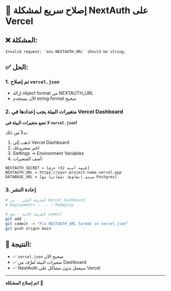 # 🔧 إصلاح سريع لمشكلة NextAuth على Vercel

## ❌ المشكلة: 
```
Invalid request: `env.NEXTAUTH_URL` should be string.
```

## ✅ الحل:

### 1. تم إصلاح `vercel.json`
- إزالة object format من NEXTAUTH_URL
- الآن يستخدم string format صحيح

### 2. متغيرات البيئة يجب إعدادها في Vercel Dashboard

**لا تضع متغيرات البيئة في `vercel.json`!**

بدلاً من ذلك:
1. اذهب إلى Vercel Dashboard
2. اختر مشروعك
3. Settings → Environment Variables
4. أضف المتغيرات:

```
NEXTAUTH_SECRET = [قيمة آمنة 32+ حرف]
NEXTAUTH_URL = https://your-project-name.vercel.app
DATABASE_URL = [سيتم إنشاؤها تلقائياً مع Postgres]
```

### 3. إعادة النشر
```bash
# الطريقة الأولى - من Vercel Dashboard
# Deployments → ... → Redeploy

# الطريقة الثانية - دفع commit
git add .
git commit -m "Fix NEXTAUTH_URL format in vercel.json"
git push origin main
```

## 🎯 النتيجة:
- ✅ `vercel.json` صحيح الآن
- ✅ متغيرات البيئة تُعرَّف من Dashboard
- ✅ NextAuth سيعمل بدون مشاكل على Vercel

---
**تم إصلاح المشكلة! 🚀**